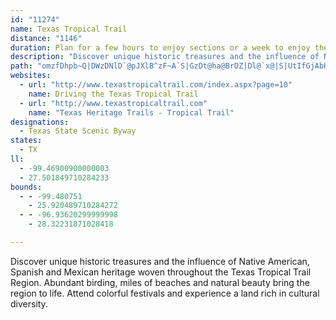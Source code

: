 ```yaml
---
id: "11274"
name: Texas Tropical Trail
distance: "1146"
duration: Plan for a few hours to enjoy sections or a week to enjoy the region.
description: "Discover unique historic treasures and the influence of Native American, Spanish and Mexican heritage woven throughout the Texas Tropical Trail Region. Abundant birding, miles of beaches and natural beauty bring the region to life."
path: "omzfDhpb~Q|DWzDNlD`@pJXlB^zF~A`S|GzDt@ha@BrDZ|Dl@`x@|S|UtIfGjAbHf@hJ?~DG|F]pGEhEJtZHd\\`@hHV~YnBdVr@|d@vBzKx@bEDfJn@t\\bAnf@fApSDzq@l@rL_@vDYxC_@fc@mIdm@uKfDaAhL_Cvo@aMbIgBxDeAnGaCtEeCjOaKb\\eWvc@g\\`F}C|M_HjNsHhKcGxb@iUhQaJnYaNba@uTvDgBlVcJlHwB~F{@noAmIxFk@`IuAzGuB`FoBxDmBz[aSlH{CptA_`@tj@aOzl@cQjFiAfAIndIq[jCCrG\\rlAlJ|aA|Blh@~AbtElKrh@rAvLVrH@nEUzTiBvG_@dEGzVz@hmArGpKJtcBQhCH`If@|Ev@rJtBfJ|AzELlNc@~DHtKfBhL`CnIlA`r@pExDj@hGlAze@vLzXvGjp@jPfi@|NbDp@lERpSeAfTy@xFa@rI_@dFqA|Ai@pCeBtBqB`B{Bdq@i`BrDiIdh@o}@bb@}r@`[cm@~HeP|CoFxG_JlD{Dnr@}r@jHyHfMgLt_@cVbsAcy@xy@cm@pI{FpoAu}@pDgDlAaBrA_Cr@eBn@sBdAaGdSmhBjL_bAp@_DjBgFxCkFjA{AboBueBpPwO~Xgb@|H{J~CeD|cAcw@|UiQxDeCjEyBjLaEzyA_e@bKyClVyD|r@iJfD{@lHsDdBwA~CeD~C}EzAkDz@mC~BcMdDuSbDoQn|@i`D`Leb@xr@mfCjDeIlGwKh}@ekArDgEpPcUfCqCtA{BtV}[|tA}eBjb@ui@rOcRjVe[rEmFlJeI|EcCnRqHbe@cQxC_AhLoEj|@o[bTiHxO}CdDU~p@kAjjA_BfoBaDdR_AxVyAzmAoIfdAmGfuAoJbbCyObGy@bDm@pRaFpn@uQ|b@iLtt@uSxl@}OpCcAvc@}LvNkDvFs@pHa@hONnaCtNlkEzVjEDvGI`Ic@`uB}WxK_B`KeBpg@{K~IsCz[oLrPsGjQ}Rdq@ww@zBmB`g@oX|BaBxyAo}AfqBiwBfHwEpCmAtBm@`Ck@|ASjMkAhvB_Uxu@sI~ZsCxFs@re@eFvBGz@SfE_B|y@q`@v@_At@sA\\gBpFq{@nBuTN_DAaFw@aGuBmI]mB}Te|@{EsSyFma@uFqb@_AoFkBoNyAoNGeCL_HV{DfNwzAjBaVlAeL|A_IhAmDh^us@tNeX~FkIlSwVnCgExa@e_AzAgFrC{H|pAgzD|A_G~@oIrCss@zDy{@H_EOsHiAqK{@kEwA{EgT{j@yLiZeHkRg@iBk@yCa@{D_Dk_@AaBXmEpC{Ln@yDbJqc@tBiJ|AmI@g@Me@iAaBg@sAeEmUSmBGgB?eBRyBt@aCXk@z@sAfAeAhKaIfEoCxHmGhCgDfSiZbJuKzZk]nAeBrCiFtKaXtd@uwAvGkTvDyKbC{GrVul@z@{C`AqE|I{m@PyD@gGs@_]OiJ@}C^{GnAcGZkAf@s@tEyLpG{RlEyOfQyl@dRcp@~c@c|Avg@wfBhb@owAfIkYz@eC~c@e}AbC_JnGiTjCoL~BgMhEkP`FiPjHuTjTgu@jMua@jFySfj@okBdSyr@fBoFt\\amAhJc[pW}}@vBuFzGmLpIwMhhAqhBvAgDfIwUh^qiAnG}S|Jm^n@mCp@sGNwCCuE{@aPqHikAG_IVaJKg@nBoXhAcST[nAiUxIqlAb]c|EnDaWh@{FhAkU|Dai@zGcaA`AiUlA}QzTyzClAuJtAuFtDgJxCaFlDeE~a@m]~~AusArMsIfEsDzEsF`CuDdByDx@_C`AyCfAaFxCeW\\}E`lD|[jIrCbBXlABdAKrCcAfg@gXrCqBvEuEj@Z^?tXcOb@m@NcBJMRG`CPf@KdCsAlG_ErRgNf`@}WdToO`EgDjOaQhCmDvA{Cv@_DViBdEml@HkCYqB}AyAckA{Kw[gD_Eu@uMyAqvBcSoL}@eeAcKsi@{E`BaU?sDOuEwCah@K}DNuHlFut@dAcLt@gNvFwv@hA_NfA}JfIil@nCcn@zoAdJdJoCnUuNd\\_H|YvEtW|P~PfS|PlLlbA~Gn}AbOju@lHhd@pErKx@bR|BnAv@hApBN|BnEoGtEqG~KaKpE{EnBuDJ_AhAsE^sDnQwiC`G}x@Rs@rDue@tDgi@Ce@^{FzTa~C`WqkDhNehBfOmuBFuB`AunA{|@wJwClDg~A_P}Kk@uPUeImDeXaCaCTcCaAyiBkQemBkQagCyV~Oe|AxEoHlLkbBSQlMimAnHks@dGql@dIup@xG_r@jQ}`B`RcgBdGsp@dIyv@bGgm@bEua@?up@Sq}@k@}~@cC{Xi@}~@k@ks@k@sn@Uks@i@gm@e@{Zh`@Cpa@Sp{@}@hDs@jCcAbAw@|EeFfGwFxCcBdCm@`BShKElBS|E_BlEgEnA_AhBaAdCq@bCY~OKtYm@zm@g@dd@InvBoA`@kFAcLFsC`@eCz@qCf@cA`LgSlBmEfAgEbFgUdCqJhAgFTgBBoCo@qSq@aD_DgGq@yB[_Bq@mGa@gGQaG@w^FaCd@eDlLoh@nAmE~qB_yFbAsEHgBEmDq@eHsBqPQyC?_ELsB~Gyl@`AkSBkWpNm{Bt@uFzKqb@bLog@hAsFh@yDVaDtAed@GuJw@eb@ZaSqD{iAMkc@PyD`A{b@`@yCt@_DtAeDpAiBzD}D|a@eXxFiGbWcg@hAoCjAwEhjAakFr@oBdAgBzBcCzB}AvDmAdsA{O~v@}Jxa@cF~Fu@`GyAnFmC|U_O~lAis@lCgCvDaG`bA}aC`AmBhSeg@dFkLpI}c@zDmKxCsGvFqJzCeE`IaIpBoCvBqD`KaRjF{HnIgK|PwOvL}LdBwCjCoHzBgElDmDvJmH`CyCbBaDpAeEh@uD~Dw{@fDgv@NkAZyAl@_BhFwIv@eBr@aCXgCd@wKxAss@bD_kA|Aop@`@_DcBmDoBaDwu@u{AuLkUiJuRcWkg@{AoDuMaWsN_ZeDgGo\\mp@aHuJmC_CuDgC{LyGk@{@qFyCiCmB}FaIOcH]{hA_@e]_Je^uQir@qJs`@yBuEsHiDaIuEoJwEiCwCaCyJyKw`@}C}LcFcUeEmOcJe^uFyVkMif@qCcMaBiJ_CsJkCeHwMa[}s@q|AwGmMir@c}AqLwVex@ieBgv@gdB}^wu@{AqB{CmCwAw@gC_Ay~Ace@kn@sQ}Bg@uCYyAEwYRmGg@aCq@cDuA}CoCoF}F_K{LyFyFUKsIgKqKkL}L~XkI|SiAdEg@tCi@xG}GtpAy@rJeBhKcGnUcMzh@gMrg@gAvD_FvMeUlf@mBjDsGzNw@zBe@zAiAjIi@rHCfCzFvaCEf@rPrcGl@x\\|@lHrCzKx@xBpD`HtE`GdFlEfp@jb@pHnF~s@rs@jFtF~AjCp@xA`@tAh@|C^tEmJl{CeClaAeLlxDw@pZgDleAeAfd@eEvoA_@|R{@~[}H|dC{AvWeB`h@sBlc@uFjgA{Ut`F]vBu@hB}GjFeDzCg@~@cEzD}XnSgXhQyEfDmZ|Tad@rj@oG~DoCNqGpDkB|BuAtB}CjCoG~CqR~FoVnIqc@`OaP~EoEnD_KpNqT~Z_IpHaXp`@qa@`o@qs@rkAqT`[qg@rv@a_@`l@qWp^qV`W_V~ToGnDqHnBoH_@aTo@qe@_@_Xn@qPpDoHnCaInHiFlOkMf^c[r{@yc@~kAeQfMg{@fb@wR|McQ~Ioi@b\\ic@jV_u@~_@kw@hc@qHbFs\\rRaHdEaEvAgiBjdAsY`O{QnKmVpOmdBtaAcEtBqDxAuE`A}Dj@mpAp{@s}BvCqhDjAwdCcFicByC}kCcFmvBwOc|AiMq~AwO}`BoHgxBuWwGVmJEgCMuRwBwJ{@qa@qB_c@aDeP{A_{@_Gk~Ek^iGScGEmnA~@_vDhBiyEvCmfAFmWPwOd@}TR}{GlD}bA~@we@nDyFn@aiAjJmeBxLw`@`EiPpBoFf@utDb[aWfB}d@zDsDR}rD`[u\\rBaKf@}HP}[lAel@dBazGvQs^dBsoAlDcC?wq@rBmgBrEaWx@uSJyg@]ev@k@sh@{@_i@e@yn@?iCMiL?kHMokFkDyHYwRaBsr@wHcQuAsXy@etBkCkSPgIXykB|IsRp@{RfAwl@x@mTj@ycDpCczBkCgL[udBaSwQgBqG]cEMei@Yuc@DgRRmL~@ca@lHc_@lHmFnAsTrDoO`DuNhCsmEd{@wKxEkb@|Ump@~]qBr@yG~Aal@lLu]tH}{@pPi@GwHpAaIt@yEv@sUrEsHlAu}@hQo]fHyRlDceAtS_gBx]sd@tJ_`@xH_V`EyQlDmXxFwi@hKcDx@sCRkB^w~Dnw@{w@hOuFj@gDlAaBxBaC|@ej@hK}mBx_@sMzBoE\\wFRiPLur@DkHPsJDKMgBc@aCgAcBwAw@aAkQ}_@_EoH{DoIm@_Bq@sAgDgDWkAoH?cEJyi@Fix@b@oN@eHMwQ?ko@X_CEqDm@{EqBqCuB_]ea@usDcnEkm@ut@uXm]aHaIiYo]uKwLsEmEmCkBmNmGyc@yTi_Bav@_dCkhAe{EgvBtc@}zCjQg_A?gh@iVst@iWyk@qDis@vAewEwA}~@cLkHmXAec@@oSyOx@_zC?odGy@ksGwBauHm@oqBMwjBwBsxAsDyOmFoFqSmU_w@w^}x@mb@s`@mUkUaLzIaQtCmI~k@}zAr]k|@ze@qmAfB{Evj@}vAnr@yrB~Yuu@~I_VjGsOzDuKbB}GtAmIl@sFpAiTb@yDlA_H~@mDjAgDdNg]nB_FpOgc@bPyb@jf@wnAxGyQpFsMhA_CfA{AlCgCxEkC|CyApAa@fE_C`p@}`@l_@{SdEgDdEaE`BsCbAkCzFiPp@cClB_FfBaGpEmMbDaLvQij@tCgHrDsEjEaD`B}@`G{AnCS~G?hZT?eAGIBaOKaEmAsJeAsEgBsEiA_C}AaCaEqEqEsDe_@kTio@_`@qgAmo@g{I_iFycBecAqaKicGkImFiOsLyjAe_Ay{@{q@qXuUwHoFoLaGuReJ_IaEoQiIuF_DcHsEwLoJ{GeGsPjXq@h@y@Xo@JiACyMuBeA]aAm@mMuKiBkAm@x@mA~@q@ViA@eAXc@^qY~G}EzDuRdUsMrKkKlHoLrFyGrBwGlAaMxAgGxA}DlAuCfAoFnCgCxAqF|DgHfH_qAryAkFnFg\\j_@_FhGsJnOkCjFoBxFiZnnBmFlVyHx[_BrDcAfB_BlBgElD{@rAoCpEgGbNcq@ka@Ye@uEiDmFwC{@[aQsKiIyEsBaB_CsCkA{BsAqDsEmIqDiE}CgCahAmq@kYuQuv@ae@uh@q\\{b@}W_}B}`B_nA{|@aAs@{C}Cqq@uv@kCeAui@gPiiAg\\eUgH{CeBuDuDiC}Ci@uBEq@Cma@FSCeBYkCy@mBkAaBgCsAqFwDqD{@}CeAmTuPoAm@aBe@mDYsEK{z@BkCWgIsAeJkAwFKiX?{FSwFm@{KE__@VwU@iFe@ka@}Eic@_G_ZsDcQeCg]iMa|@y\\cCs@aPkGoMoFaRkM_kAet@gz@gj@kEkCgFgCcC_AyJoF}LmHcDwAuDiAmBWkCM_P_@mDm@acCeg@iUmEqlAaNyvCw[uu@{H{hAoMeEgAmxEklB{DeBkCmBqF_Gc\\ue@mJgMgGiGcGyEyEqCwEuBqGyB_n@mQwnEqqAfGtjAt@|kEz@r_@lAzRzRfuBj@pHl@jLxEjeBjGr~@zyClla@h@hErC~O^zCd@bU@fAMhByJtr@_LpzAaDfd@dM`ChEb@|IXrCDpv@_BpB@xIb@f{@zIjs@~EfHB~Jc@xFy@dIeBzGeCrb@qSvi@uVxn@cZbE{BnFsDtCgC`FgFzGaKxAsCvAwCbByE|Ly_@hCaGrDaHdEuFpF_GvGiFvFiDhFaC~C{@pBy@jTmEts@uM|VgFlhDyo@zEy@|CSpEGpGR|uAbRtFLdC?fE_@`FaAhIwCxEoCrB}@`FuAxFy@rBOhRGdlAJ`xBCbDBzEV`AC\\X~FxAhDrAdB~@xGdF``@d]lGfHz@tArDvD~G`FvCrAfPrF|Ar@rOtFlEx@jD\\dHEpBSzBe@jDkA~^kQpXqL~CgAvCs@dE_@nBLrD|@bBr@bB~@fa@pXli@nZziAhn@tf@pXwk@hzAgBzDu@|ByAfIwNbzAiAnJq@tJAtJd@xp@V|s@bDtsNRpDTbCx@bFd@zAbAfH^zDlg@lmLi@||Aa@nu@]~dAFfN]hy@Cxi@K|TBz`@On~@FxRGv`@eCxH{cAnnCy@vCGdAxAjmGa@rAcA`BcAp@iBp@wBhAc@d@_A~A_@fBGdAAzkGiAxCq@z@gBbAyZ@kB`Aw@|@cAdCcB~}Cs@~k@wApoBuA~_CwArjDlOnjAj@hKbCvWj@|TpJ~VuFzHeRrSkV~X_bC~mCcSpT_@JoIzHeCxDgDfD{FZ_UbE_\\pBkg@vGep@rWnBpIxNpPdLnBzF[~TgD|[aFxQAnNjBrYzH`EzAnDxBbMzKpKrKnC|CvIpIdf@zg@nj@nk@pT`TrElCdCfAh`Bln@jHtD~i@|]vb@nYvDtCzDxExYrh@nF`NrDlGxaBtnBhTnV|OdRnNrO|KrIrMzHlMnIhIfHrb@ra@`GdGlIvGvcBhcA`]bT~I`FlIrDfExBjIfF`D~BxCjCtWhPrLvF|EdBh[rObNzFbd@vStu@p^dXbPhN~HjNvI~bArl@rsB~mAxj@j\\n[nRpkB~gAh]vS|b@|VzlAts@tB`A|DpArF~@bERrs@J`}DR~k@E~EjAjClAtBzAtBjCzD~GrCnG~GbKhOfVrTr^jt@`kAtEdH|DfFlNbUTDdu@zlAn@fAt@jDlA`LR`GvLdmAxNlThDN~BQpBk@dEaCbQaMxZ{SnCaBtFeBvj@Ul`CWrKVnc@zCd]xFb@I\\_@bhBtLdx@~F~qDpVl`AdHhu@zErmDpVjfCzPt}@rG`VhDbObBrHl@nNx@vOj@rU^jaDbTnbC|P~^fC`Mj@z{A`LzrA`J|QxAxz@rFnR`Bl|@xFxtArJdMbAfv@~E`oCzR|RjAx~@nGf[tA\\MdObAjKx@|QfC|SxAdIf@dSd@lRdA^Zp\\fDphAzHrZjB`AR|FXhNjAxl@`EbGXxd@pDhCF~D^lb@pCrNhA`H^liAdIjb@rClMp@nDB`RbA~aBzKjjAhI`WvAdWnBtAZ~Ab@xEhF~ApCjBnBnApAnBdAxB`AjDr@`DBfARfGNp@\\hIXhLdAy@xTwGnqAcAzPqJzlBaDrk@o@fEoAfE{@vAmDvEmiA`nA{AvAa^j`@eOtOsJnK{FzFiIlJeKtKuFxGoAzBsA~Eo@lDKxCGbQoAxvGY`{@a@lpCy@zjDmAzgHBx_@u@|mD?ni@mD`~OOtTCzi@KzOOrDkAtMkA`H_BxGuD`K{ArCiDtFoi@jz@yv@``B{w@xbB_CrF}@nC}@dDeBtIy@fJGrFVh\\L`iA|AdoDYpZaAnY_@vOiAd[aHrwAeEvw@qIxjAw@fJObAg@|AQ@w@bAsCxA_GBgQ?mDa@c^aAaEW_DtyAKbEYvBw@tDaApC_BxCeAfBmB`C_BvC{GvJaBlDmBxFeIhYiDzKqCnFgd@vj@ebArkAsf@tm@cW~Y_j@tp@uFhHyZpd@{\\rf@s]lf@wY~d@aW~a@ma@lq@w[xi@oLjRaTbXyhDjlEsFtI_GtIeWhZcA`BmBrFiFbToXdjAyt@fzC{Qjv@yW`fAwDrPq~@fwDu@lD}Dde@GfBsU~tCYnFPjZA~GLvLRdBtD`O`A`Fvd@ffG~Ftp@t`@rfFtKbj@tAfIf@nFBnFGhCg@zFc@nBw@xCoc@`tAqAzG]pEGtDFrEXzDdCfMlUvdAfAhHV|DApI[pDaDpU_B`Ku|@niGiAtH{AtHkCtJsRfw@an@dcCiSfy@gArC{r@jvAcL`VmArEcAhHWrE_@|QFtE\\jEr@rEnNje@n@|EF~CPzt@vApaDH~j@`AtuBjCpzINnNT~a@v@pdBHt`@OrEW~CuT`pAqIrc@uMlw@uNjx@oClPk@bFuGhs@uDb^yCj[{@tKsFdh@}@rGe@xAs@lAm@f@}Ar@]J"
websites:
  - url: "http://www.texastropicaltrail.com/index.aspx?page=10"
    name: Driving the Texas Tropical Trail
  - url: "http://www.texastropicaltrail.com"
    name: "Texas Heritage Trails - Tropical Trail"
designations:
  - Texas State Scenic Byway
states:
  - TX
ll:
  - -99.46900900000003
  - 27.501849710284233
bounds:
  - - -99.480751
    - 25.920489710284272
  - - -96.93620299999998
    - 28.32231871028418

---
```


Discover unique historic treasures and the influence of Native American, Spanish and Mexican heritage woven throughout the Texas Tropical Trail Region. Abundant birding, miles of beaches and natural beauty bring the region to life. Attend colorful festivals and experience a land rich in cultural diversity.
